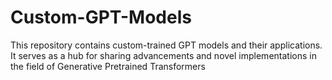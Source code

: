 # Custom-GPT-Models
This repository contains custom-trained GPT models and their applications. It serves as a hub for sharing advancements and novel implementations in the field of Generative Pretrained Transformers
